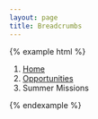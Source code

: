 ```yaml
---
layout: page
title: Breadcrumbs
---
```


{% example html %}
<ol class="breadcrumb">
  <li><a href="#">Home</a></li>
  <li><a href="#">Opportunities</a></li>
  <li class="active">Summer Missions</li>
</ol>
{% endexample %}
